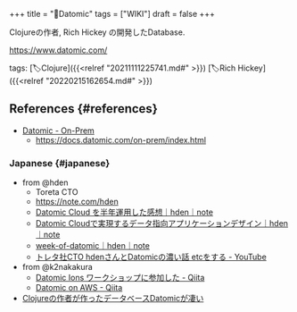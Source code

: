 +++
title = "📝Datomic"
tags = ["WIKI"]
draft = false
+++

Clojureの作者, Rich Hickey の開発したDatabase.

<https://www.datomic.com/>

tags: [🏷Clojure]({{<relref "20211111225741.md#" >}}) [🏷Rich Hickey]({{<relref "20220215162654.md#" >}})


## References {#references}

-   [Datomic - On-Prem](https://www.datomic.com/on-prem.html)
    -   <https://docs.datomic.com/on-prem/index.html>


### Japanese {#japanese}

-   from @hden
    -   Toreta CTO
    -   <https://note.com/hden>
    -   [Datomic Cloud を半年運用した感想｜hden｜note](https://note.com/hden/n/n185d655ea4bc)
    -   [Datomic Cloudで実現するデータ指向アプリケーションデザイン｜hden｜note](https://note.com/hden/n/n8195fee5d7e8)
    -   [week-of-datomic｜hden｜note](https://note.com/hden/n/n9850808a6c89)
    -   [トレタ社CTO hdenさんとDatomicの濃い話 etcをする - YouTube](https://www.youtube.com/watch?v=uotelMM%5FNy8)
-   from @k2nakakura
    -   [Datomic Ions ワークショップに参加した - Qiita](https://qiita.com/k2nakamura/items/f68d5743334381750621)
    -   [Datomic on AWS - Qiita](https://qiita.com/k2nakamura/items/28b48df33ebfdff2495e)
-   [Clojureの作者が作ったデータベースDatomicが凄い](http://hozumi.github.io/2012/03/datomic-ja.html)

